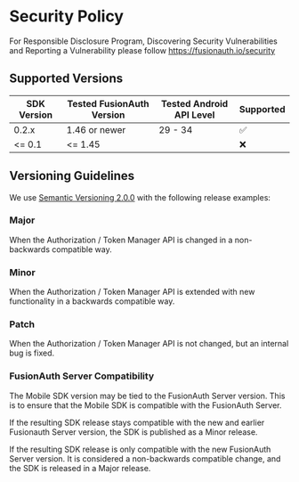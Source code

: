 # Security Policy

For Responsible Disclosure Program, Discovering Security Vulnerabilities
 and Reporting a Vulnerability please follow https://fusionauth.io/security

## Supported Versions

| SDK Version | Tested FusionAuth Version | Tested Android API Level | Supported          |
|-------------|---------------------------|--------------------------|--------------------|
| 0.2.x       | 1.46 or newer             | 29 - 34                  | :white_check_mark: |
| \<= 0.1     | \<= 1.45                  |                          | :x:                |

## Versioning Guidelines

We use [Semantic Versioning 2.0.0](https://semver.org/) with the following release examples:

### Major

When the Authorization / Token Manager API is changed in a non-backwards compatible way.

### Minor

When the Authorization / Token Manager API is extended with new functionality in a backwards compatible way.

### Patch

When the Authorization / Token Manager API is not changed, but an internal bug is fixed.

### FusionAuth Server Compatibility

The Mobile SDK version may be tied to the FusionAuth Server version. This is to ensure that the Mobile SDK is compatible with the FusionAuth Server. 

If the resulting SDK release stays compatible with the new and earlier Fusionauth Server version, the SDK is published as a Minor release. 

If the resulting SDK release is only compatible with the new FusionAuth Server version. It is considered a non-backwards compatible change, and the SDK is released in a Major release.
